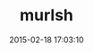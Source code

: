 ---
layout: post
title:  "murlsh"
repo:   "mmb/murlsh"
date:   2015-02-18 17:03:10
gemurl: https://github.com/mmb/murlsh
---